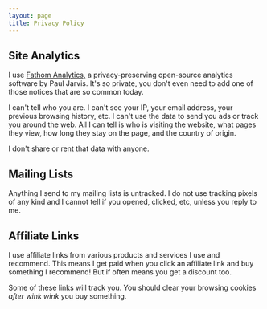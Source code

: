 ```yaml
---
layout: page
title: Privacy Policy
---
```


## Site Analytics

I use [Fathom Analytics,](https://usefathom.com/ref/QDNHKF) a privacy-preserving open-source analytics software by Paul Jarvis. It's so private, you don't even need to add one of those notices that are so common today.

I can't tell who you are. I can't see your IP, your email address, your previous browsing history, etc. I can't use the data to send you ads or track you around the web. All I can tell is who is visiting the website, what pages they view, how long they stay on the page, and the country of origin. 

I don't share or rent that data with anyone.

## Mailing Lists

Anything I send to my mailing lists is untracked. I do not use tracking pixels of any kind and I cannot tell if you opened, clicked, etc, unless you reply to me.

## Affiliate Links

I use affiliate links from various products and services I use and recommend. This means I get paid when you click an affiliate link and buy something I recommend! But if often means you get a discount too. 

Some of these links will track you. You should clear your browsing cookies *after* *wink wink* you buy something.
